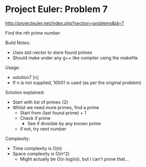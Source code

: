Project Euler: Problem 7
========================

http://projecteuler.net/index.php?section=problems&id=7

Find the nth prime number

Build Notes:
 - Uses std::vector to store found primes
 - Should make under any g++ like compiler using the makefile

Usage:
 - solution7 [n]
 - If n is not supplied, 10001 is used (as per the original problem)

Solution explained:
 - Start with list of primes {2}
 - Whilst we need more primes, find a prime
   - Start from (last found prime) + 1
   - Check if prime
     - See if divisible by any known prime
   - if not, try next number

Complexity:
 - Time complexity is O(n)
 - Space complexity is O(n^2)
   - Might actually be O(n log(n)), but I can't prove that...

